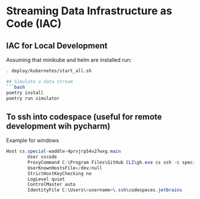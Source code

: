 # Streaming Data Infrastructure as Code (IAC)
## IAC for Local Development
Assuming that minikube and helm are installed run:
```bash
. deploy/kubernetes/start_all.sh

## Simulate a data stream
```bash
poetry install
poetry run simulator
```

## To ssh into codespace (useful for remote development wih pycharm)
Example for windows
```PowerShell
Host cs.special-waddle-4prvjrp54v27wxg.main
        User vscode
        ProxyCommand C:\Program Files\GitHub CLI\gh.exe cs ssh -c special-waddle-4prvjrp54v27wxg --stdio -- -i C:\Users\<username>\.ssh\codespaces.jetbrains
        UserKnownHostsFile=/dev/null
        StrictHostKeyChecking no
        LogLevel quiet
        ControlMaster auto
        IdentityFile C:\Users\<username>\.ssh\codespaces.jetbrains
